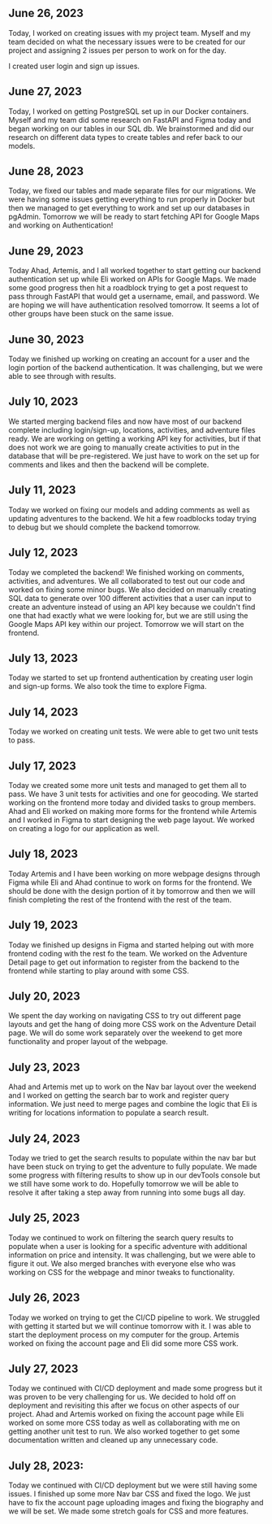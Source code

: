 ## June 26, 2023

Today, I worked on creating issues with my project team. Myself and my team decided on what the necessary issues were to be created for our project and assigning 2 issues per person to work on for the day.

I created user login and sign up issues.

## June 27, 2023

Today, I worked on getting PostgreSQL set up in our Docker containers. Myself and my team did some research on FastAPI and Figma today and began working on our tables in our SQL db. We brainstormed and did our research on different data types to create tables and refer back to our models.

## June 28, 2023

Today, we fixed our tables and made separate files for our migrations. We were having some issues getting everything to run properly in Docker but then we managed to get everything to work and set up our databases in pgAdmin. Tomorrow we will be ready to start fetching API for Google Maps and working on Authentication!

## June 29, 2023

Today Ahad, Artemis, and I all worked together to start getting our backend authentication set up while Eli worked on APIs for Google Maps. We made some good progress then hit a roadblock trying to get a post request to pass through FastAPI that would get a username, email, and password. We are hoping we will have authentication resolved tomorrow. It seems a lot of other groups have been stuck on the same issue.

## June 30, 2023

Today we finished up working on creating an account for a user and the login portion of the backend authentication. It was challenging, but we were able to see through with results.

## July 10, 2023

We started merging backend files and now have most of our backend complete including login/sign-up, locations, activities, and adventure files ready. We are working on getting a working API key for activities, but if that does not work we are going to manually create activities to put in the database that will be pre-registered. We just have to work on the set up for comments and likes and then the backend will be complete.

## July 11, 2023

Today we worked on fixing our models and adding comments as well as updating adventures to the backend. We hit a few roadblocks today trying to debug but we should complete the backend tomorrow.

## July 12, 2023

Today we completed the backend! We finished working on comments, activities, and adventures. We all collaborated to test out our code and worked on fixing some minor bugs. We also decided on manually creating SQL data to generate over 100 different activities that a user can input to create an adventure instead of using an API key because we couldn't find one that had exactly what we were looking for, but we are still using the Google Maps API key within our project. Tomorrow we will start on the frontend.

## July 13, 2023

Today we started to set up frontend authentication by creating user login and sign-up forms. We also took the time to explore Figma.

## July 14, 2023

Today we worked on creating unit tests. We were able to get two unit tests to pass.

## July 17, 2023

Today we created some more unit tests and managed to get them all to pass. We have 3 unit tests for activities and one for geocoding. We started working on the frontend more today and divided tasks to group members. Ahad and Eli worked on making more forms for the frontend while Artemis and I worked in Figma to start designing the web page layout. We worked on creating a logo for our application as well.

## July 18, 2023

Today Artemis and I have been working on more webpage designs through Figma while Eli and Ahad continue to work on forms for the frontend. We should be done with the design portion of it by tomorrow and then we will finish completing the rest of the frontend with the rest of the team.

## July 19, 2023

Today we finished up designs in Figma and started helping out with more frontend coding with the rest fo the team. We worked on the Adventure Detail page to get out information to register from the backend to the frontend while starting to play around with some CSS.

## July 20, 2023

We spent the day working on navigating CSS to try out different page layouts and get the hang of doing more CSS work on the Adventure Detail page. We will do some work separately over the weekend to get more functionality and proper layout of the webpage.

## July 23, 2023

Ahad and Artemis met up to work on the Nav bar layout over the weekend and I worked on getting the search bar to work and register query information. We just need to merge pages and combine the logic that Eli is writing for locations information to populate a search result.

## July 24, 2023

Today we tried to get the search results to populate within the nav bar but have been stuck on trying to get the adventure to fully populate. We made some progress with filtering results to show up in our devTools console but we still have some work to do. Hopefully tomorrow we will be able to resolve it after taking a step away from running into some bugs all day.

## July 25, 2023

Today we continued to work on filtering the search query results to populate when a user is looking for a specific adventure with additional information on price and intensity. It was challenging, but we were able to figure it out. We also merged branches with everyone else who was working on CSS for the webpage and minor tweaks to functionality.

## July 26, 2023

Today we worked on trying to get the CI/CD pipeline to work. We struggled with getting it started but we will continue tomorrow with it. I was able to start the deployment process on my computer for the group. Artemis worked on fixing the account page and Eli did some more CSS work.

## July 27, 2023

Today we continued with CI/CD deployment and made some progress but it was proven to be very challenging for us. We decided to hold off on deployment and revisiting this after we focus on other aspects of our project. Ahad and Artemis worked on fixing the account page while Eli worked on some more CSS today as well as collaborating with me on getting another unit test to run. We also worked together to get some documentation written and cleaned up any unnecessary code.

## July 28, 2023:

Today we continued with CI/CD deployment but we were still having some issues. I finished up some more Nav bar CSS and fixed the logo. We just have to fix the account page uploading images and fixing the biography and we will be set. We made some stretch goals for CSS and more features.
